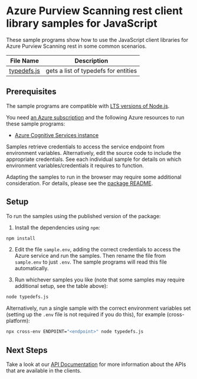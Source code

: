 # Azure Purview Scanning rest client library samples for JavaScript

These sample programs show how to use the JavaScript client libraries for Azure Purview Scanning rest in some common scenarios.

| **File Name**           | **Description**                      |
| ----------------------- | ------------------------------------ |
| [typedefs.js][typedefs] | gets a list of typedefs for entities |

## Prerequisites

The sample programs are compatible with [LTS versions of Node.js](https://github.com/nodejs/release#release-schedule).

You need [an Azure subscription][freesub] and the following Azure resources to run these sample programs:

- [Azure Cognitive Services instance][createinstance_azurecognitiveservicesinstance]

Samples retrieve credentials to access the service endpoint from environment variables. Alternatively, edit the source code to include the appropriate credentials. See each individual sample for details on which environment variables/credentials it requires to function.

Adapting the samples to run in the browser may require some additional consideration. For details, please see the [package README][package].

## Setup

To run the samples using the published version of the package:

1. Install the dependencies using `npm`:

```bash
npm install
```

2. Edit the file `sample.env`, adding the correct credentials to access the Azure service and run the samples. Then rename the file from `sample.env` to just `.env`. The sample programs will read this file automatically.

3. Run whichever samples you like (note that some samples may require additional setup, see the table above):

```bash
node typedefs.js
```

Alternatively, run a single sample with the correct environment variables set (setting up the `.env` file is not required if you do this), for example (cross-platform):

```bash
npx cross-env ENDPOINT="<endpoint>" node typedefs.js
```

## Next Steps

Take a look at our [API Documentation][apiref] for more information about the APIs that are available in the clients.

[typedefs]: https://github.com/Azure/azure-sdk-for-js/blob/main/sdk/purview/purview-catalog-rest/samples/v1/javascript/typedefs.js
[apiref]: https://docs.microsoft.com/rest/api/purview/
[freesub]: https://azure.microsoft.com/free/
[createinstance_azurecognitiveservicesinstance]: https://docs.microsoft.com/azure/cognitive-services/cognitive-services-apis-create-account
[package]: https://github.com/Azure/azure-sdk-for-js/tree/main/sdk/purview/purview-catalog-rest/README.md